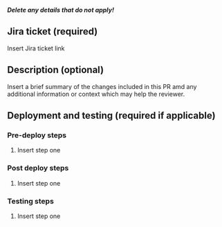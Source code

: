 **_Delete any details that do not apply!_**

## Jira ticket (required)
Insert Jira ticket link

## Description (optional)
Insert a brief summary of the changes included in this PR amd any additional information or context which may help the reviewer.

## Deployment and testing (required if applicable)
### Pre-deploy steps
1. Insert step one

### Post deploy steps
1. Insert step one

### Testing steps
1. Insert step one

<!-- Pull Request Checklist (Reference only)

Please ensure you have addressed all concerns below before marking a PR "ready for review".

- You have resolved any merge conflicts with the target branch.
- Your primary commit message is of the format **feature/VOTE-###-add-short-description** matching the associated Jira ticket.
- PR title is either of the format **VOTE-### Add Short Description** matching the associated Jira ticket (i.e. "VOTE-123 Implement feature X").
- Automated pipeline tests have passed.
- You have deleted this section and have specified at least one "Reviewer".

-->
